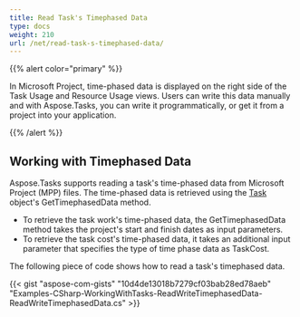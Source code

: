 ```yaml
---
title: Read Task's Timephased Data
type: docs
weight: 210
url: /net/read-task-s-timephased-data/
---
```


{{% alert color="primary" %}} 

In Microsoft Project, time-phased data is displayed on the right side of the Task Usage and Resource Usage views. Users can write this data manually and with Aspose.Tasks, you can write it programmatically, or get it from a project into your application.

{{% /alert %}} 
## **Working with Timephased Data**
Aspose.Tasks supports reading a task's time-phased data from Microsoft Project (MPP) files. The time-phased data is retrieved using the [Task](http://www.aspose.com/api/net/tasks/aspose.tasks/task) object's GetTimephasedData method.

- To retrieve the task work's time-phased data, the GetTimephasedData method takes the project's start and finish dates as input parameters.
- To retrieve the task cost's time-phased data, it takes an additional input parameter that specifies the type of time phase data as TaskCost.

The following piece of code shows how to read a task's timephased data.

{{< gist "aspose-com-gists" "10d4de13018b7279cf03bab28ed78aeb" "Examples-CSharp-WorkingWithTasks-ReadWriteTimephasedData-ReadWriteTimephasedData.cs" >}}
